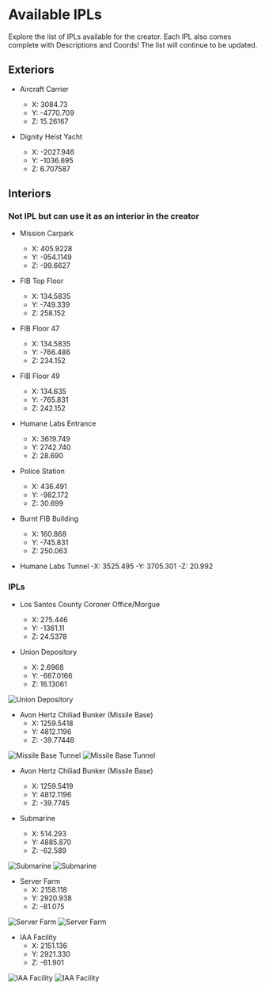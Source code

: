 # Available IPLs

Explore the list of IPLs available for the creator. Each IPL also comes complete with Descriptions and Coords! The list will continue to be updated.

## Exteriors

* Aircraft Carrier
  - X: 3084.73
  - Y: -4770.709
  - Z: 15.26167

* Dignity Heist Yacht
  - X: -2027.946
  - Y: -1036.695
  - Z: 6.707587

## Interiors

### Not IPL but can use it as an interior in the creator
* Mission Carpark
  - X: 405.9228
  - Y: -954.1149
  - Z: -99.6627

* FIB Top Floor
  - X: 134.5835
  - Y: -749.339
  - Z: 258.152

* FIB Floor 47
  - X: 134.5835
  - Y: -766.486
  - Z: 234.152

* FIB Floor 49
  - X: 134.635
  - Y: -765.831
  - Z: 242.152

* Humane Labs Entrance
  - X: 3619.749
  - Y: 2742.740
  - Z: 28.690

* Police Station
  - X: 436.491
  - Y: -982.172
  - Z: 30.699

* Burnt FIB Building
  - X: 160.868
  - Y: -745.831
  - Z: 250.063

* Humane Labs Tunnel 
  -X: 3525.495 
  -Y: 3705.301 
  -Z: 20.992

### IPLs

* Los Santos County Coroner Office/Morgue
  - X: 275.446
  - Y: -1361.11
  - Z: 24.5378

* Union Depository
  - X: 2.6968
  - Y: -667.0166
  - Z: 16.13061
  
![Union Depository](https://www.neptune.work/images/upload/interior-union-depository.jpg)

* Avon Hertz Chiliad Bunker (Missile Base)
  - X: 1259.5418
  - Y: 4812.1196
  - Z: -39.77448

![Missile Base Tunnel](https://www.neptune.work/images/upload/interior-avon-bunker-belong-to-list-12-1.jpg)
![Missile Base Tunnel](https://www.neptune.work/images/upload/interior-avon-bunker-belong-to-list-12-2.jpg)

* Avon Hertz Chiliad Bunker (Missile Base)
  - X: 1259.5419
  - Y: 4812.1196
  - Z: -39.7745

* Submarine
  - X: 514.293
  - Y: 4885.870
  - Z: -62.589

![Submarine](https://www.neptune.work/images/upload/interior-submarine-1.jpg)
![Submarine](https://www.neptune.work/images/upload/interior-submarine-2.jpg)

* Server Farm
  - X: 2158.118
  - Y: 2920.938
  - Z: -81.075

![Server Farm](https://www.neptune.work/images/upload/interior-server-farm-1.jpg)
![Server Farm](https://www.neptune.work/images/upload/interior-server-farm-2.jpg)

* IAA Facility
  - X: 2151.136
  - Y: 2921.330
  - Z: -61.901

![IAA Facility](https://www.neptune.work/images/upload/interior-iaa-facility-1.jpg)
![IAA Facility](https://www.neptune.work/images/upload/interior-iaa-facility-2.jpg)
